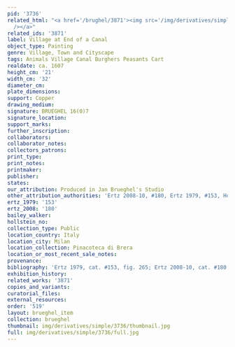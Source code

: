 ```yaml
---
pid: '3736'
related_html: "<a href='/brughel/3871'><img src='/img/derivatives/simple/3871/thumbnail.jpg'
  /></a>"
related_ids: '3871'
label: Village at End of a Canal
object_type: Painting
genre: Village, Town and Cityscape
tags: Animals Village Canal Burghers Peasants Cart
realdate: ca. 1607
height_cm: '21'
width_cm: '32'
diameter_cm: 
plate_dimensions: 
support: Copper
drawing_medium: 
signature: BRUEGHEL 16(0)7
signature_location: 
support_marks: 
further_inscription: 
collaborators: 
collaborator_notes: 
collectors_patrons: 
print_type: 
print_notes: 
printmaker: 
publisher: 
states: 
our_attribution: Produced in Jan Brueghel's Studio
other_attribution_authorities: 'Ertz 2008-10, #180, Ertz 1979, #153, Honig database'
ertz_1979: '153'
ertz_2008: '180'
bailey_walker: 
hollstein_no: 
collection_type: Public
location_country: Italy
location_city: Milan
location_collection: Pinacoteca di Brera
location_or_most_recent_sale_notes: 
provenance: 
bibliography: 'Ertz 1979, cat. #153, fig. 265; Ertz 2008-10, cat. #180'
exhibition_history: 
related_works: '3871'
copies_and_variants: 
curatorial_files: 
external_resources: 
order: '519'
layout: brueghel_item
collection: brueghel
thumbnail: img/derivatives/simple/3736/thumbnail.jpg
full: img/derivatives/simple/3736/full.jpg
---
```

